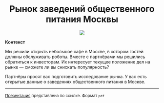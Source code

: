 # <center> Рынок заведений общественного питания Москвы </center>

<p align="center"><img src='https://i.ibb.co/XtL9vq3/3-1.jpg'></p>

**Контекст**

Мы решили открыть небольшое кафе в Москве, в котором гостей должны обслуживать роботы. Вместе с партнёрами мы решились обратиться к инвесторам. Их интересует текущее положение дел на рынке — сможете ли вы снискать популярность?


Партнёры просят вас подготовить исследование рынка. У вас есть открытые данные о заведениях общественного питания в Москве.

---
    
 <font size="2">[Презентация](https://drive.google.com/file/d/1oe_KrljdOmxzpEmMagyodPVsQCUR7Gta/view?usp=sharing) представлена по ссылке. Формат `pdf`</font>
